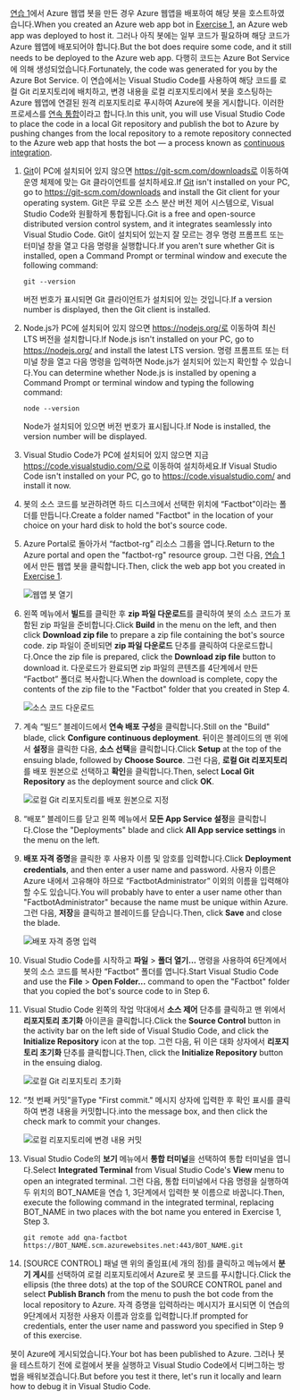 <span data-ttu-id="a4861-101">[연습 1](#Exercise1)에서 Azure 웹앱 봇을 만든 경우 Azure 웹앱을 배포하여 해당 봇을 호스트하였습니다.</span><span class="sxs-lookup"><span data-stu-id="a4861-101">When you created an Azure web app bot in [Exercise 1](#Exercise1), an Azure web app was deployed to host it.</span></span> <span data-ttu-id="a4861-102">그러나 아직 봇에는 일부 코드가 필요하며 해당 코드가 Azure 웹앱에 배포되어야 합니다.</span><span class="sxs-lookup"><span data-stu-id="a4861-102">But the bot does require some code, and it still needs to be deployed to the Azure web app.</span></span> <span data-ttu-id="a4861-103">다행히 코드는 Azure Bot Service에 의해 생성되었습니다.</span><span class="sxs-lookup"><span data-stu-id="a4861-103">Fortunately, the code was generated for you by the Azure Bot Service.</span></span> <span data-ttu-id="a4861-104">이 연습에서는 Visual Studio Code를 사용하여 해당 코드를 로컬 Git 리포지토리에 배치하고, 변경 내용을 로컬 리포지토리에서 봇을 호스팅하는 Azure 웹앱에 연결된 원격 리포지토리로 푸시하여 Azure에 봇을 게시합니다. 이러한 프로세스를 [연속 통합](https://en.wikipedia.org/wiki/Continuous_integration)이라고 합니다.</span><span class="sxs-lookup"><span data-stu-id="a4861-104">In this unit, you will use Visual Studio Code to place the code in a local Git repository and publish the bot to Azure by pushing changes from the local repository to a remote repository connected to the Azure web app that hosts the bot — a process known as [continuous integration](https://en.wikipedia.org/wiki/Continuous_integration).</span></span>

1. <span data-ttu-id="a4861-105">[Git](https://git-scm.com/)이 PC에 설치되어 있지 않으면 https://git-scm.com/downloads로 이동하여 운영 체제에 맞는 Git 클라이언트를 설치하세요.</span><span class="sxs-lookup"><span data-stu-id="a4861-105">If [Git](https://git-scm.com/) isn't installed on your PC, go to https://git-scm.com/downloads and install the Git client for your operating system.</span></span> <span data-ttu-id="a4861-106">Git은 무료 오픈 소스 분산 버전 제어 시스템으로, Visual Studio Code와 원활하게 통합됩니다.</span><span class="sxs-lookup"><span data-stu-id="a4861-106">Git is a free and open-source distributed version control system, and it integrates seamlessly into Visual Studio Code.</span></span> <span data-ttu-id="a4861-107">Git이 설치되어 있는지 잘 모르는 경우 명령 프롬프트 또는 터미널 창을 열고 다음 명령을 실행합니다.</span><span class="sxs-lookup"><span data-stu-id="a4861-107">If you aren't sure whether Git is installed, open a Command Prompt or terminal window and execute the following command:</span></span>

    ``` 
    git --version
    ```

    <span data-ttu-id="a4861-108">버전 번호가 표시되면 Git 클라이언트가 설치되어 있는 것입니다.</span><span class="sxs-lookup"><span data-stu-id="a4861-108">If a version number is displayed, then the Git client is installed.</span></span>

1. <span data-ttu-id="a4861-109">Node.js가 PC에 설치되어 있지 않으면 https://nodejs.org/로 이동하여 최신 LTS 버전을 설치합니다.</span><span class="sxs-lookup"><span data-stu-id="a4861-109">If Node.js isn't installed on your PC, go to https://nodejs.org/ and install the latest LTS version.</span></span> <span data-ttu-id="a4861-110">명령 프롬프트 또는 터미널 창을 열고 다음 명령을 입력하면 Node.js가 설치되어 있는지 확인할 수 있습니다.</span><span class="sxs-lookup"><span data-stu-id="a4861-110">You can determine whether Node.js is installed by opening a Command Prompt or terminal window and typing the following command:</span></span>

    ```
    node --version
    ```

    <span data-ttu-id="a4861-111">Node가 설치되어 있으면 버전 번호가 표시됩니다.</span><span class="sxs-lookup"><span data-stu-id="a4861-111">If Node is installed, the version number will be displayed.</span></span>

1. <span data-ttu-id="a4861-112">Visual Studio Code가 PC에 설치되어 있지 않으면 지금 https://code.visualstudio.com/으로 이동하여 설치하세요.</span><span class="sxs-lookup"><span data-stu-id="a4861-112">If Visual Studio Code isn't installed on your PC, go to https://code.visualstudio.com/ and install it now.</span></span>

1. <span data-ttu-id="a4861-113">봇의 소스 코드를 보관하려면 하드 디스크에서 선택한 위치에 “Factbot”이라는 폴더를 만듭니다.</span><span class="sxs-lookup"><span data-stu-id="a4861-113">Create a folder named "Factbot" in the location of your choice on your hard disk to hold the bot's source code.</span></span>

1. <span data-ttu-id="a4861-114">Azure Portal로 돌아가서 “factbot-rg” 리소스 그룹을 엽니다.</span><span class="sxs-lookup"><span data-stu-id="a4861-114">Return to the Azure portal and open the "factbot-rg" resource group.</span></span> <span data-ttu-id="a4861-115">그런 다음, [연습 1](#Exercise1)에서 만든 웹앱 봇을 클릭합니다.</span><span class="sxs-lookup"><span data-stu-id="a4861-115">Then, click the web app bot you created in [Exercise 1](#Exercise1).</span></span>

    ![웹앱 봇 열기](../media-draft/4-open-web-app-bot.png)

1. <span data-ttu-id="a4861-117">왼쪽 메뉴에서 **빌드**를 클릭한 후 **zip 파일 다운로드**를 클릭하여 봇의 소스 코드가 포함된 zip 파일을 준비합니다.</span><span class="sxs-lookup"><span data-stu-id="a4861-117">Click **Build** in the menu on the left, and then click **Download zip file** to prepare a zip file containing the bot's source code.</span></span> <span data-ttu-id="a4861-118">zip 파일이 준비되면 **zip 파일 다운로드** 단추를 클릭하여 다운로드합니다.</span><span class="sxs-lookup"><span data-stu-id="a4861-118">Once the zip file is prepared, click the **Download zip file** button to download it.</span></span> <span data-ttu-id="a4861-119">다운로드가 완료되면 zip 파일의 콘텐츠를 4단계에서 만든 “Factbot” 폴더로 복사합니다.</span><span class="sxs-lookup"><span data-stu-id="a4861-119">When the download is complete, copy the contents of the zip file to the "Factbot" folder that you created in Step 4.</span></span>

    ![소스 코드 다운로드](../media-draft/4-download-source.png)

1. <span data-ttu-id="a4861-121">계속 “빌드” 블레이드에서 **연속 배포 구성**을 클릭합니다.</span><span class="sxs-lookup"><span data-stu-id="a4861-121">Still on the "Build" blade, click **Configure continuous deployment**.</span></span> <span data-ttu-id="a4861-122">뒤이은 블레이드의 맨 위에서 **설정**을 클릭한 다음, **소스 선택**을 클릭합니다.</span><span class="sxs-lookup"><span data-stu-id="a4861-122">Click **Setup** at the top of the ensuing blade, followed by **Choose Source**.</span></span> <span data-ttu-id="a4861-123">그런 다음, **로컬 Git 리포지토리**를 배포 원본으로 선택하고 **확인**을 클릭합니다.</span><span class="sxs-lookup"><span data-stu-id="a4861-123">Then, select **Local Git Repository** as the deployment source and click **OK**.</span></span> 

    ![로컬 Git 리포지토리를 배포 원본으로 지정](../media-draft/4-portal-set-local-git.png)

1. <span data-ttu-id="a4861-125">“배포” 블레이드를 닫고 왼쪽 메뉴에서 **모든 App Service 설정**을 클릭합니다.</span><span class="sxs-lookup"><span data-stu-id="a4861-125">Close the "Deployments" blade and click **All App service settings** in the menu on the left.</span></span>

1. <span data-ttu-id="a4861-126">**배포 자격 증명**을 클릭한 후 사용자 이름 및 암호를 입력합니다.</span><span class="sxs-lookup"><span data-stu-id="a4861-126">Click **Deployment credentials**, and then enter a user name and password.</span></span> <span data-ttu-id="a4861-127">사용자 이름은 Azure 내에서 고유해야 하므로 “FactbotAdministrator” 이외의 이름을 입력해야 할 수도 있습니다.</span><span class="sxs-lookup"><span data-stu-id="a4861-127">You will probably have to enter a user name other than "FactbotAdministrator" because the name must be unique within Azure.</span></span> <span data-ttu-id="a4861-128">그런 다음, **저장**을 클릭하고 블레이드를 닫습니다.</span><span class="sxs-lookup"><span data-stu-id="a4861-128">Then, click **Save** and close the blade.</span></span>

    ![배포 자격 증명 입력](../media-draft/4-portal-enter-ci-creds.png)

1. <span data-ttu-id="a4861-130">Visual Studio Code를 시작하고 **파일** > **폴더 열기...** 명령을 사용하여 6단계에서 봇의 소스 코드를 복사한 “Factbot” 폴더를 엽니다.</span><span class="sxs-lookup"><span data-stu-id="a4861-130">Start Visual Studio Code and use the **File** > **Open Folder...** command to open the "Factbot" folder that you copied the bot's source code to in Step 6.</span></span>

1. <span data-ttu-id="a4861-131">Visual Studio Code 왼쪽의 작업 막대에서 **소스 제어** 단추를 클릭하고 맨 위에서 **리포지토리 초기화** 아이콘을 클릭합니다.</span><span class="sxs-lookup"><span data-stu-id="a4861-131">Click the **Source Control** button in the activity bar on the left side of Visual Studio Code, and click the **Initialize Repository** icon at the top.</span></span> <span data-ttu-id="a4861-132">그런 다음, 뒤 이은 대화 상자에서 **리포지토리 초기화** 단추를 클릭합니다.</span><span class="sxs-lookup"><span data-stu-id="a4861-132">Then, click the **Initialize Repository** button in the ensuing dialog.</span></span>

    ![로컬 Git 리포지토리 초기화](../media-draft/4-vs-init-git-repo.png)

1. <span data-ttu-id="a4861-134">“첫 번째 커밋”을</span><span class="sxs-lookup"><span data-stu-id="a4861-134">Type "First commit."</span></span> <span data-ttu-id="a4861-135">메시지 상자에 입력한 후 확인 표시를 클릭하여 변경 내용을 커밋합니다.</span><span class="sxs-lookup"><span data-stu-id="a4861-135">into the message box, and then click the check mark to commit your changes.</span></span>

    ![로컬 리포지토리에 변경 내용 커밋](../media-draft/4-vs-first-git-commit.png)

1. <span data-ttu-id="a4861-137">Visual Studio Code의 **보기** 메뉴에서 **통합 터미널**을 선택하여 통합 터미널을 엽니다.</span><span class="sxs-lookup"><span data-stu-id="a4861-137">Select **Integrated Terminal** from Visual Studio Code's **View** menu to open an integrated terminal.</span></span> <span data-ttu-id="a4861-138">그런 다음, 통합 터미널에서 다음 명령을 실행하여 두 위치의 BOT_NAME을 연습 1, 3단계에서 입력한 봇 이름으로 바꿉니다.</span><span class="sxs-lookup"><span data-stu-id="a4861-138">Then, execute the following command in the integrated terminal, replacing BOT_NAME in two places with the bot name you entered in Exercise 1, Step 3.</span></span>

    ```
    git remote add qna-factbot https://BOT_NAME.scm.azurewebsites.net:443/BOT_NAME.git
    ```

1. <span data-ttu-id="a4861-139">[SOURCE CONTROL] 패널 맨 위의 줄임표(세 개의 점)를 클릭하고 메뉴에서 **분기 게시**를 선택하여 로컬 리포지토리에서 Azure로 봇 코드를 푸시합니다.</span><span class="sxs-lookup"><span data-stu-id="a4861-139">Click the ellipsis (the three dots) at the top of the SOURCE CONTROL panel and select **Publish Branch** from the menu to push the bot code from the local repository to Azure.</span></span> <span data-ttu-id="a4861-140">자격 증명을 입력하라는 메시지가 표시되면 이 연습의 9단계에서 지정한 사용자 이름과 암호를 입력합니다.</span><span class="sxs-lookup"><span data-stu-id="a4861-140">If prompted for credentials, enter the user name and password you specified in Step 9 of this exercise.</span></span>

<span data-ttu-id="a4861-141">봇이 Azure에 게시되었습니다.</span><span class="sxs-lookup"><span data-stu-id="a4861-141">Your bot has been published to Azure.</span></span> <span data-ttu-id="a4861-142">그러나 봇을 테스트하기 전에 로컬에서 봇을 실행하고 Visual Studio Code에서 디버그하는 방법을 배워보겠습니다.</span><span class="sxs-lookup"><span data-stu-id="a4861-142">But before you test it there, let's run it locally and learn how to debug it in Visual Studio Code.</span></span>